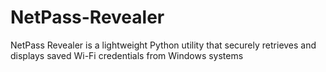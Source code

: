 # NetPass-Revealer
NetPass Revealer is a lightweight Python utility that securely retrieves and displays saved Wi-Fi credentials from Windows systems
